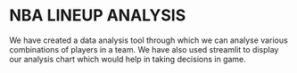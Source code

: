 # NBA LINEUP ANALYSIS
We have created a data analysis tool through which we can analyse various combinations of players in a team.
We have also used streamlit to display our analysis chart which would help in taking decisions in game.
